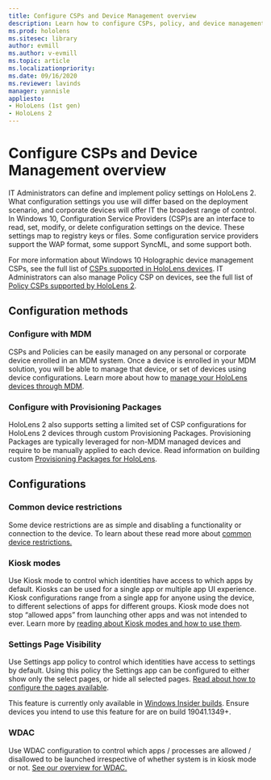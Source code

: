 ```yaml
---
title: Configure CSPs and Device Management overview
description: Learn how to configure CSPs, policy, and device management using Mobile Device Management and provisioning packages. 
ms.prod: hololens
ms.sitesec: library
author: evmill
ms.author: v-evmill
ms.topic: article
ms.localizationpriority:
ms.date: 09/16/2020
ms.reviewer: lavinds
manager: yannisle
appliesto:
- HoloLens (1st gen)
- HoloLens 2
---
```


# Configure CSPs and Device Management overview

IT Administrators can define and implement policy settings on HoloLens 2. What configuration settings you use will differ based on the deployment scenario, and corporate devices will offer IT the broadest range of control. In Windows 10, Configuration Service Providers (CSP)s are an interface to read, set, modify, or delete configuration settings on the device. These settings map to registry keys or files. Some configuration service providers support the WAP format, some support SyncML, and some support both.

For more information about Windows 10 Holographic device management CSPs, see the full list of [CSPs supported in HoloLens devices](/windows/client-management/mdm/configuration-service-provider-reference#hololens).
IT Administrators can also manage Policy CSP on devices, see the full list of [Policy CSPs supported by HoloLens 2](/windows/client-management/mdm/policy-csps-supported-by-hololens2).

## Configuration methods

### Configure with MDM

CSPs and Policies can be easily managed on any personal or corporate device enrolled in an MDM system. Once a device is enrolled in your MDM solution, you will be able to manage that device, or set of devices using device configurations. Learn more about how to [manage your HoloLens devices through MDM](hololens-mdm-configure.md).

### Configure with Provisioning Packages

HoloLens 2 also supports setting a limited set of CSP configurations for HoloLens 2 devices through custom Provisioning Packages. Provisioning Packages are typically leveraged for non-MDM managed devices and require to be manually applied to each device. Read information on building custom [Provisioning Packages for HoloLens](hololens-provisioning.md).

## Configurations

### Common device restrictions

Some device restrictions are as simple and disabling a functionality or connection to the device. To learn about these read more about [common device restrictions.](hololens-common-device-restrictions.md)

### Kiosk modes

Use Kiosk mode to control which identities have access to which apps by default. Kiosks can be used for a single app or multiple app UI experience. Kiosk configurations range from a single app for anyone using the device, to different selections of apps for different groups. Kiosk mode does not stop “allowed apps” from launching other apps and was not intended to ever. Learn more by [reading about Kiosk modes and how to use them](hololens-kiosk.md).

### Settings Page Visibility

Use Settings app policy to control which identities have access to settings by default. Using this policy the Settings app can be configured to either show only the select pages, or hide all selected pages. [Read about how to configure the pages available](settings-uri-list.md).

This feature is currently only available in [Windows Insider builds](hololens-insider.md). Ensure devices you intend to use this feature for are on build 19041.1349+.

### WDAC

Use WDAC configuration to control which apps / processes are allowed / disallowed to be launched irrespective of whether system is in kiosk mode or not.
[See our overview for WDAC.](windows-defender-application-control-wdac.md)
